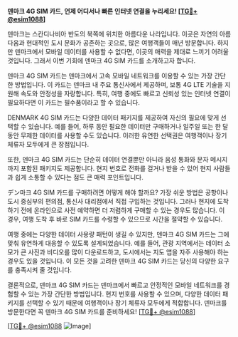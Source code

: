 **덴마크 4G SIM 카드, 언제 어디서나 빠른 인터넷 연결을 누리세요! [[TG💪+ @esim1088](https://t.me/s/esim1088)]**

덴마크는 스칸디나비아 반도의 북쪽에 위치한 아름다운 나라입니다. 이곳은 자연의 아름다움과 현대적인 도시 문화가 공존하는 곳으로, 많은 여행객들이 매년 방문합니다. 하지만 덴마크에서 모바일 데이터를 사용할 수 없다면, 이곳의 매력을 제대로 느끼기 어려울 것입니다. 그래서 이번 기회에 덴마크 4G SIM 카드를 소개하고자 합니다.

덴마크 4G SIM 카드는 덴마크에서 고속 모바일 네트워크를 이용할 수 있는 가장 간단한 방법입니다. 이 카드는 덴마크 내 주요 통신사에서 제공하며, 보통 4G LTE 기술을 지원해 속도와 안정성을 자랑합니다. 특히, 여행 중에도 빠르고 신뢰성 있는 인터넷 연결이 필요하다면 이 카드는 필수품이라고 할 수 있습니다.

DENMARK 4G SIM 카드는 다양한 데이터 패키지를 제공하여 자신의 필요에 맞게 선택할 수 있습니다. 예를 들어, 하루 동안 필요한 데이터만 구매하거나 일주일 또는 한 달 동안 무제한 데이터를 사용할 수도 있습니다. 이러한 유연한 선택권은 여행객이나 장기 체류자 모두에게 큰 장점입니다.

또한, 덴마크 4G SIM 카드는 단순히 데이터 연결뿐만 아니라 음성 통화와 문자 메시지까지 포함된 패키지도 제공합니다. 현지 번호로 전화를 걸거나 받을 수 있어 현지 사람들과 쉽게 소통할 수 있다는 점도 큰 매력 포인트입니다.

デン마크 4G SIM 카드를 구매하려면 어떻게 해야 할까요? 가장 쉬운 방법은 공항이나 도시 중심부의 편의점, 통신사 대리점에서 직접 구입하는 것입니다. 그러나 현지에 도착하기 전에 온라인으로 사전 예약하면 더 저렴하게 구매할 수 있는 경우도 많습니다. 이 경우, 여행 도착 후 바로 SIM 카드를 수령할 수 있으므로 시간을 절약할 수 있습니다.

여행 중에는 다양한 데이터 사용량 패턴이 생길 수 있지만, 덴마크 4G SIM 카드는 그에 맞춰 유연하게 대응할 수 있도록 설계되었습니다. 예를 들어, 관광 지역에서는 데이터 소모가 큰 사진과 비디오를 많이 다운로드하고, 도시에서는 지도 앱을 자주 사용해야 하는 경우도 있을 것입니다. 이 모든 것을 고려한 덴마크 4G SIM 카드는 당신의 다양한 요구를 충족시켜 줄 것입니다.

결론적으로, 덴마크 4G SIM 카드는 덴마크에서 빠르고 안정적인 모바일 네트워크를 경험할 수 있는 가장 간단한 방법입니다. 현지 번호를 사용할 수 있으며, 다양한 데이터 패키지를 선택할 수 있기 때문에 여행객이나 장기 체류자 모두에게 적합합니다. 덴마크를 방문한다면 꼭 덴마크 4G SIM 카드를 준비하세요! [[TG💪+ @esim1088](https://t.me/s/esim1088)]

[[TG💪+ @esim1088](https://t.me/s/esim1088) ![Image](https://i.postimg.cc/Y0z9fWf4/image.png)]